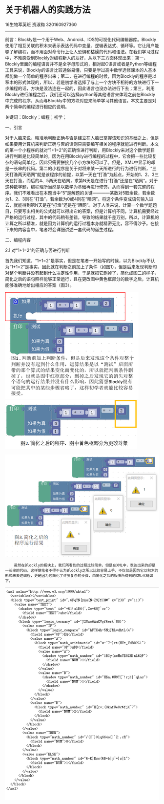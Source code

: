 # 关于机器人的实践方法

16生物萃英班 资淑梅 320160927360

---

前言：Blockly是一个用于Web、Android、IOS的可视化代码编辑器库。Blockly使用了相互关联的积木来表示表达代码中变量、逻辑表达式、循环等。它让用户能够了解编程，而不用面对命令行上让人恐惧和枯燥的代码和语法。在我们学习过程中，不难感受到Blockly对编程新人的友好，从以下三方面体现出来：第一，Blockly里面的编程语言并不是全字母形式的，相对起C语言或者是Python等编程工具来说，Blockly的语言比较通俗易懂，只要是学过高中数学选修课本的人基本都能做一个简单的程序出来；第二，在进行编程的时候，因为Blockly的程序是以积木的形式体现的，所以，若是初学者选择了与上一个方块不相符的方块进行下一步编程的话，方块是没法连在一起的，因此语言也没办法进行下去；第三，利用Blockly进行编程之后，我们还可以选择python等其他语言来体现之前在Blockly中完成的程序，从而与Blockly中的方块对应来简单学习其他语言。本文主要是对两个简单的编程进行相应的说明。

关键词：Blockly；编程；初学；

一、引言

对于人脑来说，精准地判断正确与否是建立在人脑已掌握该知识的基础之上，但是如果要用计算机来判断正确与否的话则只需要编写相关的程序就能进行判断。本文的第一个小程序的就对“1+1=2”的正确性进行判断，用Blockly来对这个数学题目进行判断是比较简单的，因为在用Blockly进行编程的过程中，它会把一些比较复杂的语句简单化，因此只需要拼接几个小方块的可以了。但是，XML中显示的却是一长串的代码。第二的小程序是关于对将来某一天所进行的行为进行判断，“三天打渔两天晒网”就是该程序的前提，以第一天在“打渔”为起点，开始的1、2、3三天在打渔，而后的4、5两天在晒网，求第N天是在进行“打渔”还是在“晒网”。对于这种数学题，编程理所当然是以数学为基础再进行修饰，从而得到一套完整的程序。我们不难看出在本题当中“5”是解题的关键————某数对5取余数，若余数为1、2、3则在“打渔”，若余数为0或4则在“晒网”。将这个条件变成语句输入进去，就能得到第N天是在“打渔”还是在“晒网”。对于人类来说，计算一个数学题题目，只要写出相关的公式就可以得出它的答案，但是计算机不同，计算机需要经过严格的运行过程，其中的代码稍有差错，导致的结果就千差万别，所以，计算机的计算之所以精准，就是因为计算机的运行过程本身就精密无比，容不得沙子。在接下来的内容当中，笔者将会详细讲述一套代码的诞生过程。

二、编程内容

2.1 对“1+1=2”的正确与否进行判断

  首先我们知道，“1+1=2”是事实，但是在笔者一开始写的时候，以为Blockly不认为“1+1=2”是事实，因此就在判断之前加上了条件（如图1），但是后来发现判断句对整个判断并没有起到什么决定性作用，于是就把它删掉了，简化成图二的样子，简化之后的语句照样能够正常运行，且在更改图中黄色框部分的数字之后，计算机能够准确地给出相应的答案（图3）。

![](/assets/TE4LE3HV1MY7CSFZ_YP8@VW.png)![](/assets/CY$N%U%%28CHAP%28_J_~%295K%28@D.png)

![](/assets/CG7O6RFCKYRLKE}EJI}GW2R.png)

```
    虽然在Blockly的板块上，我们所看到的过程比较简单，但是在XML中，表达出来的却是一长串的代码，这样使笔者不得不认为Blockly之所以比较容易上手，不仅仅是因为它以积木的形式来表述编程，更是因为它简化了许多复杂的步骤，由简化之后的板块所得到的XML代码如下。
```

![](/assets/V80Q24FT{L[VRPVQ68NV8[U.png)

